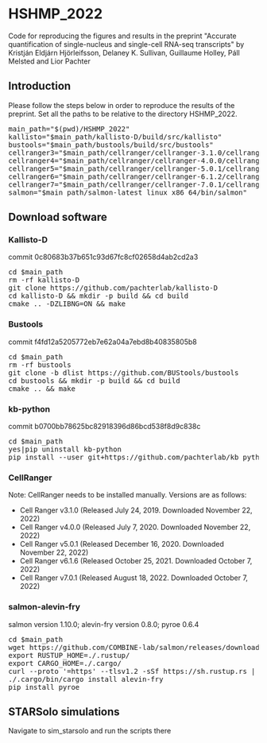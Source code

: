 # HSHMP_2022

Code for reproducing the figures and results in the preprint "Accurate quantification of single-nucleus and single-cell RNA-seq transcripts" by Kristján Eldjárn Hjörleifsson, Delaney K. Sullivan, Guillaume Holley, Páll Melsted and Lior Pachter

## Introduction

Please follow the steps below in order to reproduce the results of the preprint. Set all the paths to be relative to the directory HSHMP_2022.

<pre>main_path="$(pwd)/HSHMP_2022"
kallisto="$main_path/kallisto-D/build/src/kallisto"
bustools="$main_path/bustools/build/src/bustools"
cellranger3="$main_path/cellranger/cellranger-3.1.0/cellranger"
cellranger4="$main_path/cellranger/cellranger-4.0.0/cellranger"
cellranger5="$main_path/cellranger/cellranger-5.0.1/cellranger"
cellranger6="$main_path/cellranger/cellranger-6.1.2/cellranger"
cellranger7="$main_path/cellranger/cellranger-7.0.1/cellranger"
salmon="$main_path/salmon-latest_linux_x86_64/bin/salmon"
</pre>

## Download software

### Kallisto-D

commit 0c80683b37b651c93d67fc8cf02658d4ab2cd2a3

<pre>cd $main_path
rm -rf kallisto-D
git clone https://github.com/pachterlab/kallisto-D
cd kallisto-D && mkdir -p build && cd build
cmake .. -DZLIBNG=ON && make</pre>

### Bustools

commit f4fd12a5205772eb7e62a04a7ebd8b40835805b8

<pre>cd $main_path
rm -rf bustools
git clone -b dlist https://github.com/BUStools/bustools
cd bustools && mkdir -p build && cd build
cmake .. && make</pre>

### kb-python

commit b0700bb78625bc82918396d86bcd538f8d9c838c

<pre>cd $main_path
yes|pip uninstall kb-python
pip install --user git+https://github.com/pachterlab/kb_python@dlist</pre>

### CellRanger

Note: CellRanger needs to be installed manually. Versions are as follows:

* Cell Ranger v3.1.0 (Released July 24, 2019. Downloaded November 22, 2022)
* Cell Ranger v4.0.0 (Released July 7, 2020. Downloaded November 22, 2022)
* Cell Ranger v5.0.1 (Released December 16, 2020. Downloaded November 22, 2022)
* Cell Ranger v6.1.6 (Released October 25, 2021. Downloaded October 7, 2022)
* Cell Ranger v7.0.1 (Released August 18, 2022. Downloaded October 7, 2022)

### salmon-alevin-fry

salmon version 1.10.0; alevin-fry version 0.8.0; pyroe 0.6.4

<pre>cd $main_path
wget https://github.com/COMBINE-lab/salmon/releases/download/v1.10.0/salmon-1.10.0_linux_x86_64.tar.gz && tar -xzvf salmon-1.10.0_linux_x86_64.tar.gz
export RUSTUP_HOME=./.rustup/
export CARGO_HOME=./.cargo/
curl --proto '=https' --tlsv1.2 -sSf https://sh.rustup.rs | sh
./.cargo/bin/cargo install alevin-fry
pip install pyroe</pre>


## STARSolo simulations

Navigate to sim_starsolo and run the scripts there

